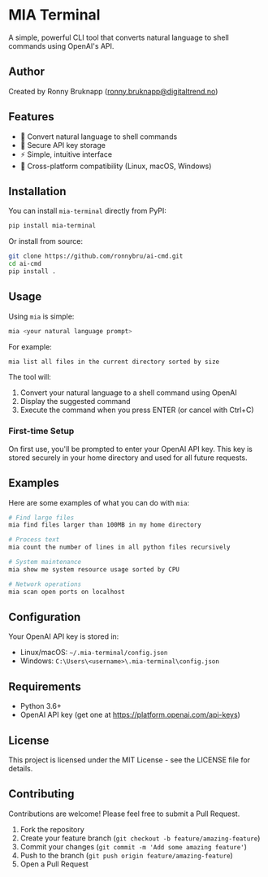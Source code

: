 # MIA Terminal

A simple, powerful CLI tool that converts natural language to shell commands using OpenAI's API.

## Author

Created by Ronny Bruknapp (ronny.bruknapp@digitaltrend.no)

## Features

- 🧠 Convert natural language to shell commands
- 🔑 Secure API key storage
- ⚡ Simple, intuitive interface
- 🚀 Cross-platform compatibility (Linux, macOS, Windows)

## Installation

You can install `mia-terminal` directly from PyPI:

```bash
pip install mia-terminal
```

Or install from source:

```bash
git clone https://github.com/ronnybru/ai-cmd.git
cd ai-cmd
pip install .
```

## Usage

Using `mia` is simple:

```bash
mia <your natural language prompt>
```

For example:

```bash
mia list all files in the current directory sorted by size
```

The tool will:

1. Convert your natural language to a shell command using OpenAI
2. Display the suggested command
3. Execute the command when you press ENTER (or cancel with Ctrl+C)

### First-time Setup

On first use, you'll be prompted to enter your OpenAI API key. This key is stored securely in your home directory and used for all future requests.

## Examples

Here are some examples of what you can do with `mia`:

```bash
# Find large files
mia find files larger than 100MB in my home directory

# Process text
mia count the number of lines in all python files recursively

# System maintenance
mia show me system resource usage sorted by CPU

# Network operations
mia scan open ports on localhost
```

## Configuration

Your OpenAI API key is stored in:

- Linux/macOS: `~/.mia-terminal/config.json`
- Windows: `C:\Users\<username>\.mia-terminal\config.json`

## Requirements

- Python 3.6+
- OpenAI API key (get one at https://platform.openai.com/api-keys)

## License

This project is licensed under the MIT License - see the LICENSE file for details.

## Contributing

Contributions are welcome! Please feel free to submit a Pull Request.

1. Fork the repository
2. Create your feature branch (`git checkout -b feature/amazing-feature`)
3. Commit your changes (`git commit -m 'Add some amazing feature'`)
4. Push to the branch (`git push origin feature/amazing-feature`)
5. Open a Pull Request
